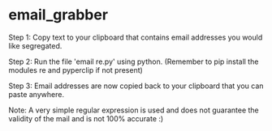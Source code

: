 # email_grabber

Step 1:
  Copy text to your clipboard that contains email addresses you would like segregated.

Step 2:
  Run the file 'email re.py' using python. (Remember to pip install the modules re and pyperclip if not present)

Step 3:
  Email addresses are now copied back to your clipboard that you can paste anywhere.
  
Note: A very simple regular expression is used and does not guarantee the validity of the mail and is not 100% accurate :)
